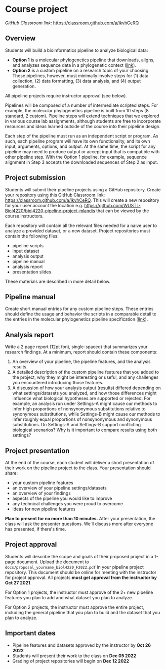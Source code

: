 # Course project

*GitHub Classroom link:* https://classroom.github.com/a/ikvhCeRQ

## Overview

Students will build a bioinformatics pipeline to analyze biological data:

- **Option 1** is a molecular phylogenetics pipeline that downloads, aligns, and analyzes sequence data in a phylogenetic context ([link](assets/course_project/mol_phylo_project.md)).
- **Option 2** is a custom pipeline on a research topic of your choosing. These pipelines, however, must minimally involve steps for (1) data collection, (2) data formatting, (3) data analysis, and (4) output generation.

All pipeline projects require instructor approval (see below).

Pipelines will be composed of a number of intermediate scripted steps. For example, the molecular phylogenetics pipeline is built from 10 steps (8 standard, 2 custom). Pipeline steps will extend techniques that we explored in various course lab assignments, although students are free to incorporate resources and ideas learned outside of the course into their pipeline design.

Each step of the pipeline must run as an independent script or program. As such, each pipeline program will have its own functionality, and its own input, arguments, options, and output. At the same time, the script for any pipeline may need to produce output or accept input that is compatible with other pipeline step. With the Option 1 pipeline, for example, sequence alignment in Step 3 accepts the downloaded sequences of Step 2 as input.

## Project submission
Students will submit their pipeline projects using a GitHub repository. Create your repository using this GitHub Classroom link: https://classroom.github.com/a/ikvhCeRQ. This will create a new repository for your user account the location e.g. https://github.com/WUSTL-Biol4220/biol4220-pipeline-project-mlandis that can be viewed by the course instructors.
 
Each repository will contain all the relevant files needed for a naive user to analyze a provided dataset, or a new dataset. Project repositories must contain the following files:
  - pipeline scripts
  - input dataset
  - analysis output
  - pipeline manual
  - analysis report
  - presentation slides
  
These materials are described in more detail below.

## Pipeline manual

Create short manual entries for any custom pipeline steps. These entries should define the usage and behavior the scripts in a comparable detail to the entries in the molecular phylogenetics pipeline specification ([link](assets/course_project/mol_phylo_project.md)).

## Analysis report

Write a 2 page report (12pt font, single-spaced) that summarizes your research findings. At a minimum, report should contain these components:

1. An overview of your pipeline, the pipeline features, and the analysis results.
2. A detailed description of the custom pipeline features that you added to the project, why they might be interesting or useful, and any challenges you encountered introducing those features.
3. A discussion of how your analysis output (results) differed depending on what settings/datasets you analyzed, and how those differences might influence what biological hypotheses are supported or rejected. For example, an analysis run under Settings-A might cause our methods to infer high proportions of nonsynonymous substitutions relative to synonymous substitutions, while Settings-B might cause our methods to infer roughly equal proportions of nonsynonymous and synonymous substitutions. Do Settings-A and Settings-B support conflicting biological scenarios? Why is it important to compare results using both settings? 

## Project presentation

At the end of the course, each student will deliver a short presentation of their work on the pipeline project to the class. Your presentation should share:
  - your custom pipeline features
  - an overview of your pipeline settings/datasets
  - an overview of your findings
  - aspects of the pipeline you would like to improve
  - any technical challenges you were proud to overcome
  - ideas for new pipeline features
  
**Plan to present for no more than 10 minutes.** After your presentation, the class will ask the presenter questions. We'll discuss more after everyone has presented, if there's time.

## Project approval

Students will describe the scope and goals of their proposed project in a 1-page document. Upload the document to `docs/proposal_yourname_biol4220_F2022.pdf` in your pipeline project repository. This document should be online for meeting with the instructor for project approval. All projects **must get approval from the instructor by Oct 27 2021**. 

For Option 1 projects, the instructor must approve of the 2+ new pipeline features you plan to add and what dataset you plan to analyze.

For Option 2 projects, the instructor must approve the entire project, including the general pipeline that you plan to build and the dataset that you plan to analyze.


## Important dates

- Pipeline features and datasets approved by the instructor by **Oct 26 2022**
- Students will present their work to the class on **Dec 05 2022**
- Grading of project repositories will begin on **Dec 12 2022**

